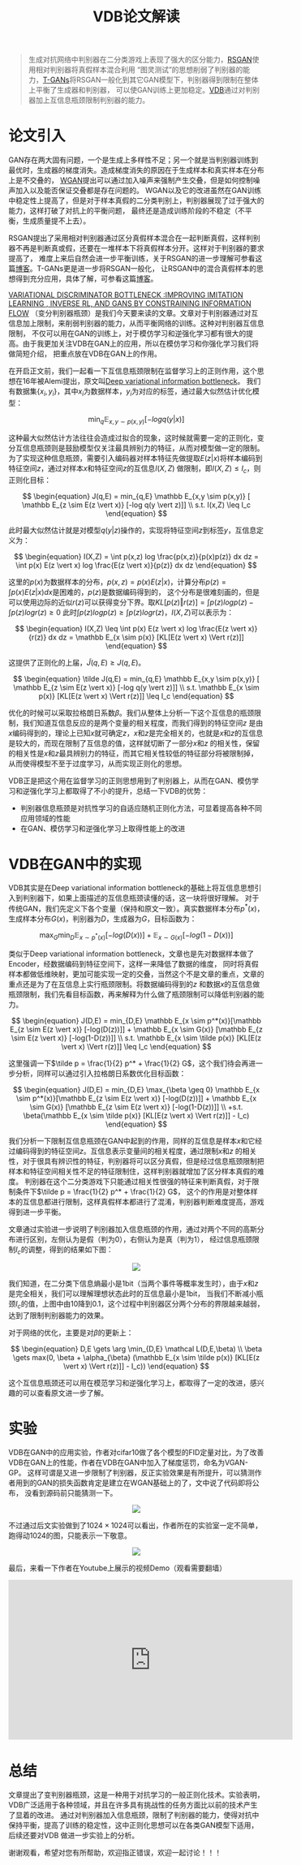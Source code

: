﻿---
layout: post
title: VDB论文解读
category: 技术
tags: [GAN]
description: 
---

> 生成对抗网络中判别器在二分类游戏上表现了强大的区分能力，[RSGAN](https://arxiv.org/abs/1807.00734)使用相对判别器将真假样本混合利用
“图灵测试”的思想削弱了判别器的能力，[T-GANs](https://arxiv.org/abs/1810.10948)将RSGAN一般化到其它GAN模型下，判别器得到限制在整体上平衡了生成器和判别器，
可以使GAN训练上更加稳定。[VDB](https://arxiv.org/abs/1810.00821)通过对判别器加上互信息瓶颈限制判别器的能力。

# 论文引入

GAN存在两大固有问题，一个是生成上多样性不足；另一个就是当判别器训练到最优时，生成器的梯度消失。造成梯度消失的原因在于生成样本和真实样本在分布上是不交叠的，
[WGAN](https://arxiv.org/abs/1701.07875)提出可以通过加入噪声来强制产生交叠，但是如何控制噪声加入以及能否保证交叠都是存在问题的。
WGAN以及它的改进虽然在GAN训练中稳定性上提高了，但是对于样本真假的二分类判别上，判别器展现了过于强大的能力，这样打破了对抗上的平衡问题，
最终还是造成训练阶段的不稳定（不平衡，生成质量提不上去）。

RSGAN提出了采用相对判别器通过区分真假样本混合在一起判断真假，这样判别器不再是判断真或假，还要在一堆样本下将真假样本分开。这样对于判别器的要求提高了，
难度上来后自然会进一步平衡训练，关于RSGAN的进一步理解可参看这篇[博客](https://kexue.fm/archives/6110)。T-GANs更是进一步将RSGAN一般化，
让RSGAN中的混合真假样本的思想得到充分应用，具体了解，可参看这篇[博客](http://www.twistedwg.com/2018/10/26/T-GANS.html)。

[VARIATIONAL DISCRIMINATOR BOTTLENECK :IMPROVING IMITATION LEARNING , INVERSE RL, AND GANS BY CONSTRAINING INFORMATION FLOW](https://arxiv.org/abs/1810.00821)
（变分判别器瓶颈）是我们今天要来读的文章。文章对于判别器通过对互信息加上限制，来削弱判别器的能力，从而平衡网络的训练。这种对判别器互信息限制，
不仅可以用在GAN的训练上，对于模仿学习和逆强化学习都有很大的提高。由于我更加关注VDB在GAN上的应用，所以在模仿学习和你强化学习我们将做简短介绍，
把重点放在VDB在GAN上的作用。

在开启正文前，我们一起看一下互信息瓶颈限制在监督学习上的正则作用，这个思想在16年被Alemi提出，原文叫[Deep variational information bottleneck](https://arxiv.org/abs/1612.00410)。
我们有数据集$\{ x_i,y_i \}$，其中$x_i$为数据样本，$y_i$为对应的标签，通过最大似然估计优化模型：

$$
\begin{equation}
\min_q \mathbb E_{x,y \sim p(x,y)} [-log q(y \vert x)]
\end{equation}
$$

这种最大似然估计方法往往会造成过拟合的现象，这时候就需要一定的正则化，变分互信息瓶颈则是鼓励模型仅关注最具辨别力的特征，从而对模型做一定的限制。
为了实现这种信息瓶颈，需要引入编码器对样本特征先做提取$E(z \vert x)$将样本编码到特征空间$z$，通过对样本$x$和特征空间$z$的互信息$I(X,Z)$
做限制，即$I(X,Z) \leq I_c$，则正则化目标：

$$
\begin{equation}
J(q,E) = min_{q,E} \mathbb E_{x,y \sim p(x,y)} [ \mathbb E_{z \sim E(z \vert x)} [-log q(y \vert z)]] \\ 
s.t. I(x,Z) \leq I_c
\end{equation}
$$

此时最大似然估计就是对模型$q(y \vert z)$操作的，实现将特征空间$z$到标签$y$，互信息定义为：

$$
\begin{equation}
I(X,Z) = \int p(x,z) log \frac{p(x,z)}{p(x)p(z)} dx dz = \int p(x) E(z \vert x) log \frac{E(z \vert x)}{p(z)} dx dz
\end{equation}
$$

这里的$p(x)$为数据样本的分布，$p(x,z) = p(x) E(z \vert x)$，计算分布$p(z) = \int p(x) E(z \vert x) dx$是困难的，$p(z)$是数据编码得到的，
这个分布是很难刻画的，但是可以使用边际的近似$r(z)$可以获得变分下界。取$KL[p(z) \Vert r(z)] = \int p(z)logp(z) - \int p(z)log r(z) \geq 0$
此时$\int p(z)logp(z) \geq \int p(z)log r(z)$，$I(X,Z)$可以表示为：

$$
\begin{equation}
I(X,Z) \leq \int p(x) E(z \vert x) log \frac{E(z \vert x)}{r(z)} dx dz = \mathbb E_{x \sim p(x)} [KL[E(z \vert x) \Vert r(z)]]
\end{equation}
$$

这提供了正则化的上届，$\tilde J(q,E) \geq J(q,E)$。

$$
\begin{equation}
\tilde J(q,E) = min_{q,E} \mathbb E_{x,y \sim p(x,y)} [ \mathbb E_{z \sim E(z \vert x)} [-log q(y \vert z)]] \\ 
s.t. \mathbb E_{x \sim p(x)} [KL[E(z \vert x) \Vert r(z)]] \leq I_c
\end{equation}
$$

优化的时候可以采取拉格朗日系数$\beta$。我们从整体上分析一下这个互信息的瓶颈限制，我们知道互信息反应的是两个变量的相关程度，而我们得到的特征空间$z$
是由$x$编码得到的，理论上已知$x$就可确定$z$，$x$和$z$是完全相关的，也就是$x$和$z$的互信息是较大的，而现在限制了互信息的值，这样就切断了一部分$x$和$z$
的相关性，保留的相关性是$x$和$z$最具辨别力的特征，而其它相关性较低的特征部分将被限制掉，从而使得模型不至于过度学习，从而实现正则化的思想。

VDB正是把这个用在监督学习的正则思想用到了判别器上，从而在GAN、模仿学习和逆强化学习上都取得了不小的提升，总结一下VDB的优势：

- 判别器信息瓶颈是对抗性学习的自适应随机正则化方法，可显着提高各种不同应用领域的性能
- 在GAN、模仿学习和逆强化学习上取得性能上的改进

# VDB在GAN中的实现

VDB其实是在Deep variational information bottleneck的基础上将互信息思想引入到判别器下，如果上面描述的互信息瓶颈读懂的话，这一块将很好理解。
对于传统GAN，我们先定义下各个变量（保持和原文一致）。真实数据样本分布$p^*(x)$，生成样本分布$G(x)$，判别器为$D$，生成器为$G$，目标函数为：

$$
\begin{equation}
\max_G \min_D \mathbb E_{x \sim p^*(x)} [-log(D(x))] + \mathbb E_{x \sim G(x)} [-log(1-D(x))]
\end{equation}
$$

类似于Deep variational information bottleneck，文章也是先对数据样本做了Encoder，经数据编码到特征空间下，这样一来降低了数据的维度，
同时将真假样本都做低维映射，更加可能实现一定的交叠，当然这个不是文章的重点，文章的重点还是为了在互信息上实行瓶颈限制。将数据编码得到的$z$
和数据$x$的互信息做瓶颈限制，我们先看目标函数，再来解释为什么做了瓶颈限制可以降低判别器的能力。

$$
\begin{equation}
J(D,E) = min_{D,E} \mathbb E_{x \sim p^*(x)}[\mathbb E_{z \sim E(z \vert x)} [-log(D(z))]] + \mathbb E_{x \sim G(x)} [\mathbb E_{z \sim E(z \vert x)} [-log(1-D(z))]] \\
s.t. \mathbb E_{x \sim \tilde p(x)} [KL[E(z \vert x) \Vert r(z)]] \leq I_c
\end{equation}
$$

这里强调一下$\tilde p = \frac{1}{2} p^* + \frac{1}{2} G$，这个我们待会再进一步分析，同样可以通过引入拉格朗日系数优化目标函数：

$$
\begin{equation}
J(D,E) = min_{D,E} \max_{\beta \geq 0} \mathbb E_{x \sim p^*(x)}[\mathbb E_{z \sim E(z \vert x)} [-log(D(z))]] + \mathbb E_{x \sim G(x)} [\mathbb E_{z \sim E(z \vert x)} [-log(1-D(z))]] \\
+s.t. \beta(\mathbb E_{x \sim \tilde p(x)} [KL[E(z \vert x) \Vert r(z)]] - I_c)
\end{equation}
$$

我们分析一下限制互信息瓶颈在GAN中起到的作用，同样的互信息是样本$x$和它经过编码得到的特征空间$z$。互信息表示变量间的相关程度，通过限制$x$和$z$
的相关性，对于很具有辨识性的特征，判别器将可以区分真假，但是经过信息瓶颈限制把样本和特征空间相关性不足的特征限制住，这样判别器就增加了区分样本真假的难度。
判别器在这个二分类游戏下只能通过相关性很强的特征来判断真假，对于限制条件下$\tilde p = \frac{1}{2} p^* + \frac{1}{2} G$，
这个的作用是对整体样本的互信息都进行限制，这样真假样本都进行了混淆，判别器判断难度提高，游戏得到进一步平衡。

文章通过实验进一步说明了判别器加入信息瓶颈的作用，通过对两个不同的高斯分布进行区别，左侧认为是假（判为0），右侧认为是真（判为1），
经过信息瓶颈限制$I_c$的调整，得到的结果如下图：

<p align="center">
    <img src="/assets/img/GAN/VDB1.png">
</p>

我们知道，在二分类下信息熵最小是1bit（当两个事件等概率发生时），由于$x$和$z$是完全相关，我们可以理解理想状态此时的互信息最小是1bit，
当我们不断减小瓶颈$I_c$的值，上图中由10降到0.1，这个过程中判别器区分两个分布的界限越来越弱，达到了限制判别器能力的效果。

对于网络的优化，主要是对$\beta$的更新上：

$$
\begin{equation}
D,E \gets \arg \min_{D,E} \mathcal L(D,E,\beta) \\
\beta \gets max(0, \beta + \alpha_{\beta} (\mathbb E_{x \sim \tilde p(x)} [KL[E(z \vert x) \Vert r(z)]] - I_c))
\end{equation}
$$

这个互信息瓶颈还可以用在模范学习和逆强化学习上，都取得了一定的改进，感兴趣的可以查看原文进一步了解。

# 实验

VDB在GAN中的应用实验，作者对cifar10做了各个模型的FID定量对比，为了改善VDB在GAN上的性能，作者在VDB在GAN中加入了梯度惩罚，命名为VGAN-GP。
这样可谓是又进一步限制了判别器，反正实验效果是有所提升，可以猜测作者用到的GAN的损失函数肯定是建立在WGAN基础上的了，文中说了代码即将公布，
没看到源码前只能猜测一下。

<p align="center">
    <img src="/assets/img/GAN/VDB2.png">
</p>

不过通过后文实验做到了$1024 \times 1024$可以看出，作者所在的实验室一定不简单，跑得动1024的图，只能表示一下敬意。

<p align="center">
    <img src="/assets/img/GAN/VDB3.png">
</p>

最后，来看一下作者在Youtube上展示的视频Demo（观看需要翻墙）

<div align="center"> 
<iframe width="560" height="315" src="https://www.youtube.com/embed/0qTCNx4AtJU" frameborder="0" allow="autoplay; encrypted-media" allowfullscreen></iframe>
</div>

# 总结

文章提出了变判别器瓶颈，这是一种用于对抗学习的一般正则化技术。实验表明，VDB广泛适用于各种领域，并且在许多具有挑战性的任务方面比以前的技术产生了显着的改进。
通过对判别器加入信息瓶颈，限制了判别器的能力，使得对抗中保持平衡，提高了训练的稳定性，这中正则化思想可以在各类GAN模型下适用，后续还要对VDB
做进一步实验上的分析。

谢谢观看，希望对您有所帮助，欢迎指正错误，欢迎一起讨论！！！